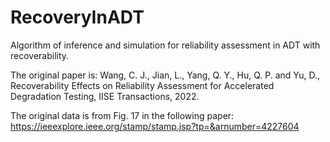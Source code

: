 # RecoveryInADT
Algorithm of inference and simulation for reliability assessment in ADT with recoverability.

The original paper is:
Wang, C. J., Jian, L., Yang, Q. Y., Hu, Q. P. and Yu, D., Recoverability Effects on Reliability Assessment for Accelerated Degradation Testing, IISE Transactions, 2022.

The original data is from Fig. 17 in the following paper:
https://ieeexplore.ieee.org/stamp/stamp.jsp?tp=&arnumber=4227604
